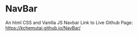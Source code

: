 # NavBar
An html CSS and Vanilla JS Navbar
Link to Live Github Page: https://kchemutai.github.io/NavBar/
